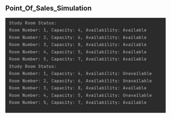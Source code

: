 <p align="center">
<h2>Point_Of_Sales_Simulation</h2>
<img src="https://github.com/Sharada001/Program-Construction/blob/49bac034f7007aa08f0d468516717deb241a2cb3/Study_Room_Reservation_System/Screenshot_6.jpg">
</p>